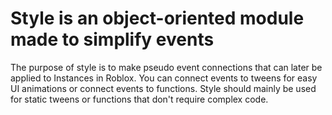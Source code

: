 # Style is an object-oriented module made to simplify events
The purpose of style is to make pseudo event connections that can later be applied to Instances in Roblox. You can connect events to tweens for easy UI animations or connect events to functions. Style should mainly be used for static tweens or functions that don't require complex code.